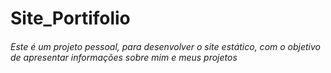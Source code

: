 # Site_Portifolio

###### Este é um projeto pessoal, para desenvolver o site estático, com o objetivo de apresentar informações sobre mim e meus projetos
